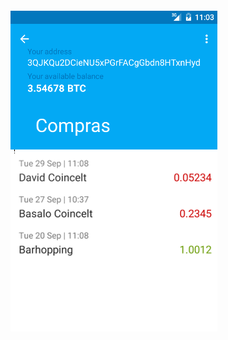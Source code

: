 ###### ![Protipo Android](resources/demo_3.png )<!-- .element: style="border:0px; box-shadow: 0 0 0 rgba(0, 0, 0, 0);" -->
